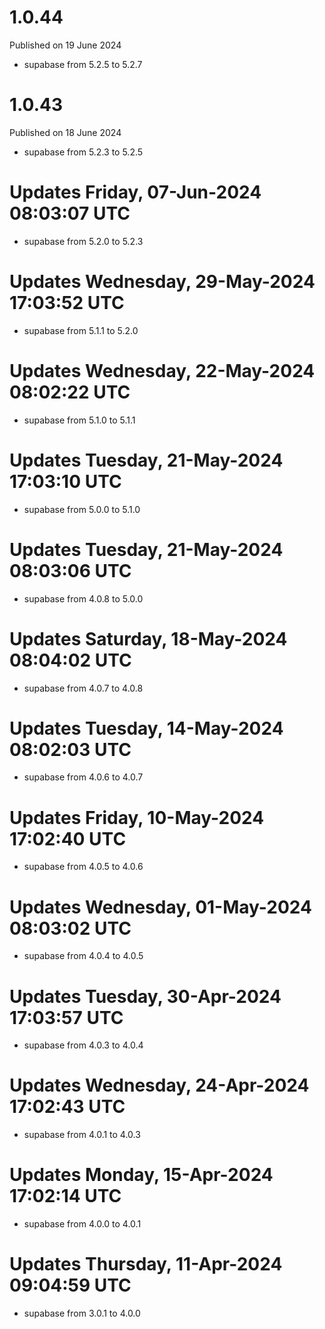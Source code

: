 # 1.0.44

Published on 19 June 2024

- supabase from 5.2.5 to 5.2.7

# 1.0.43

Published on 18 June 2024

- supabase from 5.2.3 to 5.2.5

# Updates Friday, 07-Jun-2024 08:03:07 UTC
- supabase from 5.2.0 to 5.2.3

# Updates Wednesday, 29-May-2024 17:03:52 UTC
- supabase from 5.1.1 to 5.2.0

# Updates Wednesday, 22-May-2024 08:02:22 UTC
- supabase from 5.1.0 to 5.1.1

# Updates Tuesday, 21-May-2024 17:03:10 UTC
- supabase from 5.0.0 to 5.1.0

# Updates Tuesday, 21-May-2024 08:03:06 UTC
- supabase from 4.0.8 to 5.0.0

# Updates Saturday, 18-May-2024 08:04:02 UTC
- supabase from 4.0.7 to 4.0.8

# Updates Tuesday, 14-May-2024 08:02:03 UTC
- supabase from 4.0.6 to 4.0.7

# Updates Friday, 10-May-2024 17:02:40 UTC
- supabase from 4.0.5 to 4.0.6

# Updates Wednesday, 01-May-2024 08:03:02 UTC
- supabase from 4.0.4 to 4.0.5

# Updates Tuesday, 30-Apr-2024 17:03:57 UTC
- supabase from 4.0.3 to 4.0.4

# Updates Wednesday, 24-Apr-2024 17:02:43 UTC
- supabase from 4.0.1 to 4.0.3

# Updates Monday, 15-Apr-2024 17:02:14 UTC
- supabase from 4.0.0 to 4.0.1

# Updates Thursday, 11-Apr-2024 09:04:59 UTC
- supabase from 3.0.1 to 4.0.0

